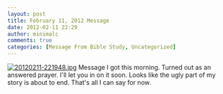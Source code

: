 ```yaml
---
layout: post
title: February 11, 2012 Message
date: 2012-02-11 22:29
author: minimalc
comments: true
categories: [Message From Bible Study, Uncategorized]
---
```

<a href="http://minimalchanges.com/blog/wp-content/uploads/2012/02/20120211-221948.jpg"><img src="http://minimalchanges.com/blog/wp-content/uploads/2012/02/20120211-221948.jpg" alt="20120211-221948.jpg" class="alignnone size-full" /></a>
Message I got this morning. Turned out as an answered prayer. I'll let you in on it soon. Looks like the ugly part of my story is about to end. That's all I can say for now.
